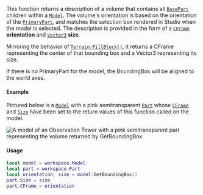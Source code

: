 This function returns a description of a volume that contains all
[`BasePart`](https://create.roblox.com/docs/reference/engine/classes/BasePart) children within a [`Model`](https://create.roblox.com/docs/reference/engine/classes/Model). The volume's orientation
is based on the orientation of the [`PrimaryPart`](https://create.roblox.com/docs/reference/engine/classes/Model#PrimaryPart),
and matches the selection box rendered in Studio when the model is
selected. The description is provided in the form of a [`CFrame`](https://create.roblox.com/docs/reference/engine/datatypes/CFrame)
**orientation** and [`Vector3`](https://create.roblox.com/docs/reference/engine/datatypes/Vector3) **size**.

Mirroring the behavior of [`Terrain:FillBlock()`](https://create.roblox.com/docs/reference/engine/classes/Terrain#FillBlock), it returns a CFrame
representing the center of that bounding box and a Vector3 representing
its size.

If there is no PrimaryPart for the model, the BoundingBox will be aligned
to the world axes.
#### Example

Pictured below is a [`Model`](https://create.roblox.com/docs/reference/engine/classes/Model) with a pink semitransparent [`Part`](https://create.roblox.com/docs/reference/engine/classes/Part)
whose [`CFrame`](https://create.roblox.com/docs/reference/engine/classes/BasePart#CFrame) and [`Size`](https://create.roblox.com/docs/reference/engine/classes/BasePart#Size) have
been set to the return values of this function called on the model.

![A model of an Observation Tower with a pink semitransparent part representing the volume returned by GetBoundingBox](https://prod.docsiteassets.roblox.com/assets/legacy/Model-GetBoundingBox.png)
#### Usage
```lua
local model = workspace.Model
local part = workspace.Part
local orientation, size = model:GetBoundingBox()
part.Size = size
part.CFrame = orientation
```